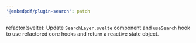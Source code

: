 ```yaml
---
'@embedpdf/plugin-search': patch
---
```


refactor(svelte): Update `SearchLayer.svelte` component and `useSearch` hook to use refactored core hooks and return a reactive state object.
